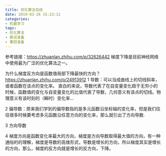 ```yaml
---
title: 优化算法总结
date: 2019-03-26 15:23:11
categories: 
- 机器学习
tags:
- 优化算法
- 面试准备
- 春招准备 
---
```

参考链接：https://zhuanlan.zhihu.com/p/32626442
梯度下降是目前神经网络中使用最为广泛的优化算法之一。

为什么梯度反方向是函数值局部下降最快的方向？ https://zhuanlan.zhihu.com/p/24913912
1 导数：可以当成曲线上的切线斜率，或者函数在该点的变化率。
直白的来说，导数代表了在自变量变化趋于无穷小的时候，函数值的变化与自变量变化的比值代表了导数，几何意义有该点的切线。物理意义有该时刻的（瞬时）变化率...

2 偏导数：原来我们学到的偏导数指的是多元函数沿坐标轴的变化率，但是我们往往很多时候要考虑多元函数沿任意方向的变化率，那么就引出了方向导数.

3 方向导数

4 梯度方向是函数变化率最大的方向，梯度是方向导数取得最大值的方向，有一种通俗的的理解，梯度是导数的高维形式，导数是增长的方向，所以梯度其实是增长的方向，那么，梯度的反方向就是增长的反方向，下降。